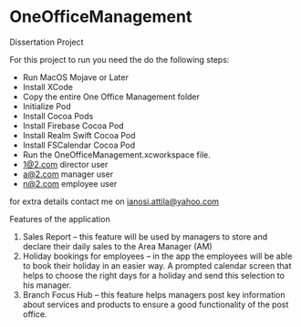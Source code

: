 # OneOfficeManagement
Dissertation Project

For this project to run you need the do the following steps:
-	Run MacOS Mojave or Later
-	Install XCode
-	Copy the entire One Office Management folder
-	Initialize Pod
-	Install Cocoa Pods
-	Install Firebase Cocoa Pod
-	Install Realm Swift Cocoa Pod
-	Install FSCalendar Cocoa Pod
-	Run the OneOfficeManagement.xcworkspace file.
-	1@2.com director user
-	a@2.com manager user
-	n@2.com employee user

for extra details contact me on ianosi.attila@yahoo.com

Features of the application

1.	Sales Report – this feature will be used by managers to store and declare their daily sales to the Area Manager (AM)
2.	Holiday bookings for employees – in the app the employees will be able to book their holiday in an easier way. A prompted calendar screen that helps to choose the right days for a holiday and send this selection to his manager.
3.	Branch Focus Hub – this feature helps managers post key information about services and products to ensure a good functionality of the post office.

